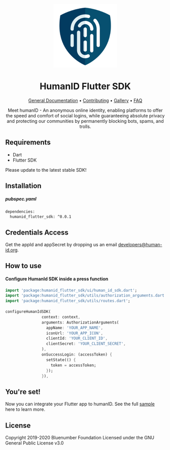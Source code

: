 <p align="center">  
  <img src="https://github.com/bluenumberfoundation/humanid-fluttersdk/blob/master/human-id-logo.png" width="200" height="200">  
</p>  
  
<h1 align="center">HumanID Flutter SDK</h1>  
  
<p align="center">  
<a href="https://github.com/bluenumberfoundation/humanid-documentation/edit/master/README.md">General Documentation</a> •  
<a href="https://github.com/bluenumberfoundation/humanid-documentation/blob/master/contributing.md">Contributing</a> •   
<a href="https://github.com/bluenumberfoundation/humanid-documentation/blob/master/gallery.md">Gallery</a> •   
<a href="https://github.com/bluenumberfoundation/humanid-documentation/blob/master/faq.md">FAQ</a>  
</p>  
  
<p align="center">  
Meet humanID - An anonymous online identity, enabling platforms to offer the speed and comfort of social logins, while guaranteeing absolute privacy and protecting our communities by permanently blocking bots, spams, and trolls.  
</p>  
  
## Requirements  
- Dart
- Flutter SDK

Please update to the latest stable SDK!
  
  
## Installation  
##### pubspec.yaml  
```
dependencies:
  humanid_flutter_sdk: ^0.0.1
```  
  
## Credentials Access  
  
Get the appId and appSecret by dropping us an email [developers@human-id.org](mailto:developers@human-id.org).  

## How to use  
  
#### Configure HumanId SDK inside a press function

```dart
import 'package:humanid_flutter_sdk/ui/human_id_sdk.dart';
import 'package:humanid_flutter_sdk/utils/authorization_arguments.dart';
import 'package:humanid_flutter_sdk/utils/routes.dart';
  
configureHumanIdSDK(
                context: context,
                arguments: AuthorizationArguments(
                  appName: 'YOUR_APP_NAME',
                  iconUrl: 'YOUR_APP_ICON',
                  clientId: 'YOUR_CLIENT_ID',
                  clientSecret: 'YOUR_CLIENT_SECRET',
                ),
                onSuccessLogin: (accessToken) {
                  setState(() {
                    token = accessToken;
                  });
                }), 
```  
 

## You're set!
Now you can integrate your Flutter app to humanID. See the full [sample](https://github.com/bluenumberfoundation/humanid-fluttersdk/tree/master/example) here to learn more.

## License
Copyright 2019-2020 Bluenumber Foundation Licensed under the GNU General Public License v3.0
